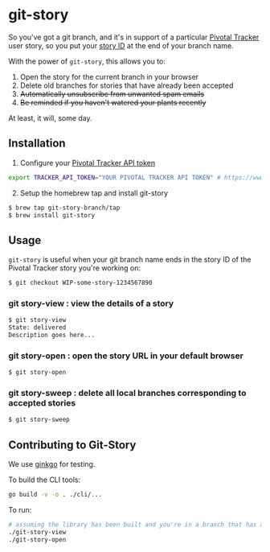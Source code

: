# git-story

So you've got a git branch, and it's in support of a particular [Pivotal Tracker](https://www.pivotaltracker.com) user story, so you put your [story ID](https://www.pivotaltracker.com/help/articles/working_with_stories/) at the end of your branch name.

With the power of `git-story`, this allows you to:

1. Open the story for the current branch in your browser
2. Delete old branches for stories that have already been accepted
3. ~~Automatically unsubscribe from unwanted spam emails~~
4. ~~Be reminded if you haven't watered your plants recently~~

At least, it will, some day.

## Installation

1. Configure your [Pivotal Tracker API token](https://www.pivotaltracker.com/help/articles/api_token/)

```sh
export TRACKER_API_TOKEN="YOUR PIVOTAL TRACKER API TOKEN" # https://www.pivotaltracker.com/help/articles/api_token/
```

2. Setup the homebrew tap and install git-story

```sh
$ brew tap git-story-branch/tap
$ brew install git-story
```

## Usage

`git-story` is useful when your git branch name ends in the story ID of the Pivotal Tracker story you're working on:

```sh
$ git checkout WIP-some-story-1234567890
```

### git story-view : view the details of a story

```sh
$ git story-view
State: delivered
Description goes here...
```

### git story-open : open the story URL in your default browser

```sh
$ git story-open
```

### git story-sweep : delete all local branches corresponding to accepted stories

```sh
$ git story-sweep
```

## Contributing to Git-Story
We use [ginkgo](https://github.com/onsi/ginkgo) for testing.

To build the CLI tools:

```sh
go build -v -o . ./cli/...
```

To run:

```sh
# assuming the library has been built and you're in a branch that has a story ID at the end...
./git-story-view
./git-story-open
```
